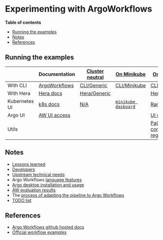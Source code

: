 # Experimenting with ArgoWorkflows<!-- omit from toc -->

**Table of contents**

<!-- TOC -->

- [Running the examples](#running-the-examples)
- [Notes](#notes)
- [References](#references)

<!-- /TOC -->

## Running the examples

|               | Documentation                                                                                       | [Cluster neutral]()                        | [On Minikube](On_Minikube_cluster/Readme.md)                                 | [On PaGoDA](On_PaGoDA_cluster/Readme.md)                             |
| ------------- | --------------------------------------------------------------------------------------------------- | ------------------------------------------ | ---------------------------------------------------------------------------- | -------------------------------------------------------------------- |
| With CLI      | [ArgoWorkflows]()                                                                                   | [CLI/Generic](With_CLI_Generic/Readme.md)  | [CLI/Minikube](Run_with_CLI_on_Minikube.md)                                  | [CLI/PaGoDA](Run_with_CLI_on_PaGoDA.md)                              |
| With Hera     | [Hera docs](https://hera.readthedocs.io/en/stable/)                                                 | [Hera/Generic](With_CLI_Generic/Readme.md) |                                                                              | [Hera/PaGoDA](Run_with_HERA_on_PaGoDA/Readme.md)                     |
| Kubernetes UI | [k8s docs](https://kubernetes.io/docs/home/)                                                        | [N/A](https://en.wikipedia.org/wiki/N/A)   | [`minikube dasboard`](https://minikube.sigs.k8s.io/docs/handbook/dashboard/) | [Rancher UI](https://rancher2.pagoda.os.univ-lyon1.fr/)              |
| Argo UI       | [AW UI access](https://argoproj.github.io/argo-workflows/argo-server/#access-the-argo-workflows-ui) |                                            |                                                                              | [UI website](https://argowf.pagoda.os.univ-lyon1.fr/)                |
| Utils         |                                                                                                     |                                            |                                                                              | [PaGoDa container registry](https://harbor.pagoda.os.univ-lyon1.fr/) |

## Notes

- [Lessons learned](./Workflows_In_Hera/LESSONS_LEARNED.md)
- [Developers](Developers.md)
- [Upstream technical needs](Workflow_technical_needs.md)
- Argo Workflows [language features](Language_features.md)
- [Argo desktop installation and usage](Installation.md)
- [AW evaluation results](Evaluation_result.md)
- The [process of adapting the pipeline to Argo Workflows](Doc/AdaptationToArgoWorflows.md)
- [TODO list](Todo.md)

## References

- [Argo Workflows github hosted docs](https://argoproj.github.io/argo-workflows/)
- [Official workflow examples](https://github.com/argoproj/argo-workflows/tree/master/examples)
